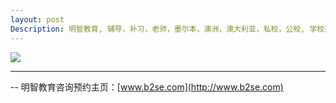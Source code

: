 ```yaml
---
layout: post
Description: 明智教育, 辅导，补习，老师，墨尔本，澳洲，澳大利亚，私校，公校, 学校选择，英文写作，面试辅导，简历书写，英文写作闲谈，私校奖学金，奖学金面试，响应潜力，英文写作能力的培养，non-fiction essay 写作, GA 辅导，表达能力 辅导， 巅峰期理论 准备 高考 大考，奖学金考试，边际收益理论，究竟什么样的牛娃能拿到私校奖学金, GA, General Ability, Verbal Reasoning Tuition, School Selection, Private Schools, Selective Schools, Writing tutoring, Interviews tutoring, Resume Writing, Private School Scholarships, Scholarship Interviews，essays, factually accurate prose, compelling and vivid, literary craft, personal involvement, a curious mind and a sense of self, magic, perform at peak, energy drinks bad for exams, peak performance theory, Academic merit scholarships, General Excellence scholarships, Sports Music Specialist scholarships, ACER (Australian Council for Educational Research), EduTest, Test 1: Written Expression (extended response, 25 minutes), Test 2: Humanities - Comprehension and Interpretation (multiple choice, 40 minutes), Test 3: Mathematics (multiple choice, 40 minutes), 1. Verbal Reasoning (30 minutes), 2. Numerical Reasoning (30 minutes), 3. Reading Comprehension (30 minutes), 4. Mathematics (30 minutes), 5. Written Expression (15 minutes (each)), 能智 ability, aptitude, 成绩 achievement, My dad pays for your education. At least he is getting something back.  
---
```


![](https://farm2.staticflickr.com/1910/43601034050_dc01070b7c_o.jpg)


	
--------
-- 明智教育咨询预约主页：[www.b2se.com](http://www.b2se.com)

